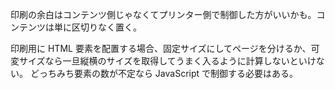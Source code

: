 印刷の余白はコンテンツ側じゃなくてプリンター側で制御した方がいいかも。コンテンツは単に区切りなく置く。

印刷用に HTML 要素を配置する場合、固定サイズにしてページを分けるか、可変サイズなら一旦縦横のサイズを取得してうまく入るように計算しないといけない。
どっちみち要素の数が不定なら JavaScript で制御する必要はある。
